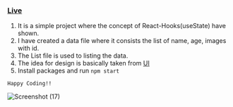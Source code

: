 ### [Live](http://simple-bday-remainder.netlify.app)

1. It is a simple project where the concept of React-Hooks(useState) have shown.
2. I have created a data file where it consists the list of name, age, images with id.
3. The List file is used to listing the data.
4. The idea for design is basically taken from [UI](http://uidesigndaily.com)
5. Install packages and run ```npm start```

```Happy Coding!!```

![Screenshot (17)](https://user-images.githubusercontent.com/50996696/99047015-955cda80-25b9-11eb-96cb-abe546f2d483.png)

